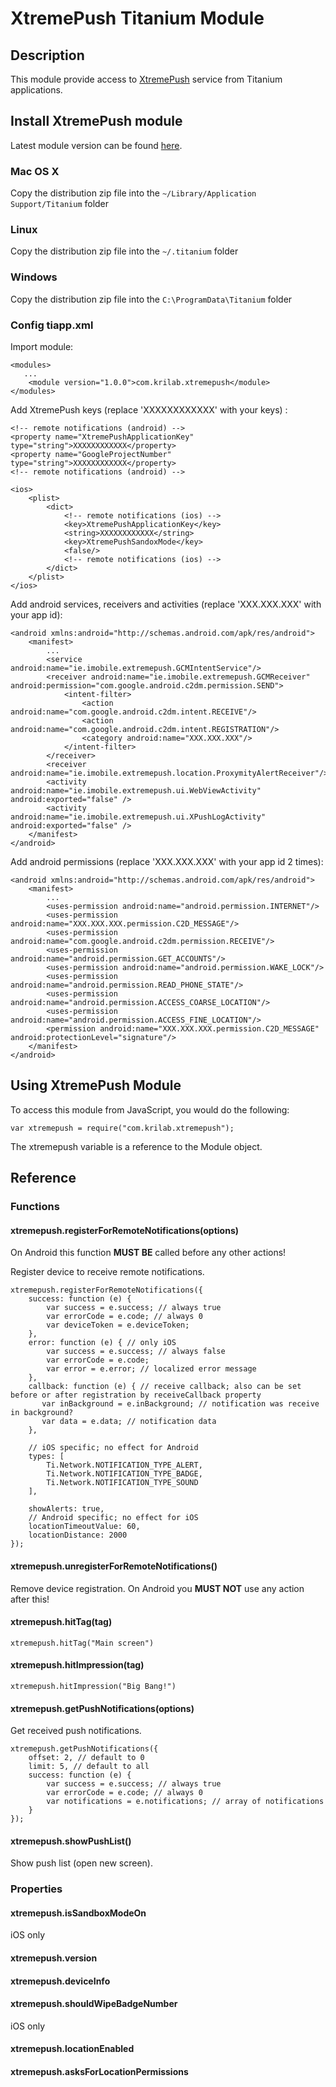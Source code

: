 # XtremePush Titanium Module

## Description

This module provide access to [XtremePush](http://xtremepush.com) service from Titanium applications.

## Install XtremePush module

Latest module version can be found [here](releases/latest).

### Mac OS X

Copy the distribution zip file into the `~/Library/Application Support/Titanium` folder

### Linux

Copy the distribution zip file into the `~/.titanium` folder

### Windows

Copy the distribution zip file into the `C:\ProgramData\Titanium` folder


### Config tiapp.xml

Import module:
```
<modules>
   ...
    <module version="1.0.0">com.krilab.xtremepush</module>
</modules>
```

Add XtremePush keys (replace 'XXXXXXXXXXXX' with your keys) :
```
<!-- remote notifications (android) -->
<property name="XtremePushApplicationKey" type="string">XXXXXXXXXXXX</property>
<property name="GoogleProjectNumber" type="string">XXXXXXXXXXXX</property>
<!-- remote notifications (android) -->

<ios>
    <plist>
        <dict>
            <!-- remote notifications (ios) -->
            <key>XtremePushApplicationKey</key>
            <string>XXXXXXXXXXXX</string>
            <key>XtremePushSandoxMode</key>
            <false/>
            <!-- remote notifications (ios) -->
        </dict>
    </plist>
</ios>
```

Add android services, receivers and activities (replace 'XXX.XXX.XXX' with your app id):
```
<android xmlns:android="http://schemas.android.com/apk/res/android">
    <manifest>
        ...
        <service android:name="ie.imobile.extremepush.GCMIntentService"/>
        <receiver android:name="ie.imobile.extremepush.GCMReceiver" android:permission="com.google.android.c2dm.permission.SEND">
            <intent-filter>
                <action android:name="com.google.android.c2dm.intent.RECEIVE"/>
                <action android:name="com.google.android.c2dm.intent.REGISTRATION"/>
                <category android:name="XXX.XXX.XXX"/>
            </intent-filter>
        </receiver>
        <receiver android:name="ie.imobile.extremepush.location.ProxymityAlertReceiver"/>
        <activity android:name="ie.imobile.extremepush.ui.WebViewActivity" android:exported="false" />
        <activity android:name="ie.imobile.extremepush.ui.XPushLogActivity" android:exported="false" />
    </manifest>
</android>
```

Add android permissions (replace 'XXX.XXX.XXX' with your app id 2 times):
```
<android xmlns:android="http://schemas.android.com/apk/res/android">
    <manifest>
        ...
        <uses-permission android:name="android.permission.INTERNET"/>
        <uses-permission android:name="XXX.XXX.XXX.permission.C2D_MESSAGE"/>
        <uses-permission android:name="com.google.android.c2dm.permission.RECEIVE"/>
        <uses-permission android:name="android.permission.GET_ACCOUNTS"/>
        <uses-permission android:name="android.permission.WAKE_LOCK"/>
        <uses-permission android:name="android.permission.READ_PHONE_STATE"/>
        <uses-permission android:name="android.permission.ACCESS_COARSE_LOCATION"/>
        <uses-permission android:name="android.permission.ACCESS_FINE_LOCATION"/>
        <permission android:name="XXX.XXX.XXX.permission.C2D_MESSAGE" android:protectionLevel="signature"/>
    </manifest>
</android>
```


## Using XtremePush Module

To access this module from JavaScript, you would do the following:

    var xtremepush = require("com.krilab.xtremepush");

The xtremepush variable is a reference to the Module object.


## Reference

### Functions

#### xtremepush.registerForRemoteNotifications(options)

On Android this function **MUST BE** called before any other actions!

Register device to receive remote notifications.

```
xtremepush.registerForRemoteNotifications({
    success: function (e) {
        var success = e.success; // always true
        var errorCode = e.code; // always 0
        var deviceToken = e.deviceToken;
    },
    error: function (e) { // only iOS
        var success = e.success; // always false
        var errorCode = e.code;
        var error = e.error; // localized error message
    },
    callback: function (e) { // receive callback; also can be set before or after registration by receiveCallback property
       var inBackground = e.inBackground; // notification was receive in background?
       var data = e.data; // notification data
    },
    
    // iOS specific; no effect for Android
    types: [
        Ti.Network.NOTIFICATION_TYPE_ALERT,
        Ti.Network.NOTIFICATION_TYPE_BADGE,
        Ti.Network.NOTIFICATION_TYPE_SOUND
    ],
    
    showAlerts: true,
    // Android specific; no effect for iOS
    locationTimeoutValue: 60,
    locationDistance: 2000
});
```

#### xtremepush.unregisterForRemoteNotifications()

Remove device registration.
On Android you **MUST NOT** use any action after this!

#### xtremepush.hitTag(tag)

```
xtremepush.hitTag("Main screen")
```

#### xtremepush.hitImpression(tag)

```
xtremepush.hitImpression("Big Bang!")
```

#### xtremepush.getPushNotifications(options)

Get received push notifications.

```
xtremepush.getPushNotifications({
    offset: 2, // default to 0
    limit: 5, // default to all
    success: function (e) {
        var success = e.success; // always true
        var errorCode = e.code; // always 0
        var notifications = e.notifications; // array of notifications
    }
});
```

#### xtremepush.showPushList()

Show push list (open new screen).


### Properties

#### xtremepush.isSandboxModeOn

iOS only

#### xtremepush.version

#### xtremepush.deviceInfo

#### xtremepush.shouldWipeBadgeNumber

iOS only

#### xtremepush.locationEnabled

#### xtremepush.asksForLocationPermissions
